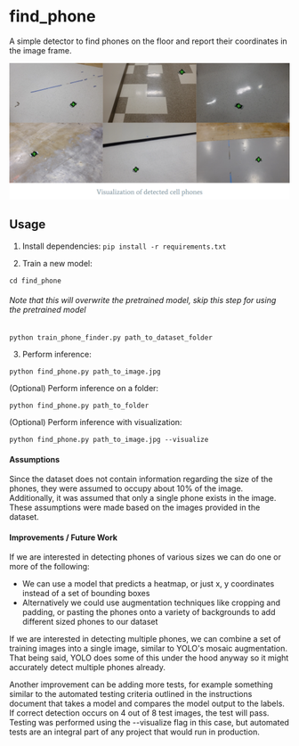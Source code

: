 # find_phone
A simple detector to find phones on the floor and report their coordinates in the image frame.

![Detection Visualization](docs/visualization.png)


## Usage
1. Install dependencies:
```pip install -r requirements.txt```

2. Train a new model:
```
cd find_phone
```
###### Note that this will overwrite the pretrained model, skip this step for using the pretrained model
```
python train_phone_finder.py path_to_dataset_folder
```

3. Perform inference:
```
python find_phone.py path_to_image.jpg
```

(Optional) Perform inference on a folder:
```
python find_phone.py path_to_folder
```

(Optional) Perform inference with visualization: 
```
python find_phone.py path_to_image.jpg --visualize
```


#### Assumptions
Since the dataset does not contain information regarding the size of the phones, they were assumed to occupy about 10% of the image.
Additionally, it was assumed that only a single phone exists in the image. These assumptions were made based on the images provided in the dataset.

#### Improvements / Future Work
If we are interested in detecting phones of various sizes we can do one or more of the following:
- We can use a model that predicts a heatmap, or just x, y coordinates instead of a set of bounding boxes
- Alternatively we could use augmentation techniques like cropping and padding, or pasting the phones onto a variety of backgrounds to add different sized phones to our dataset

If we are interested in detecting multiple phones, we can combine a set of training images into a single image, similar to YOLO's mosaic augmentation. 
That being said, YOLO does some of this under the hood anyway so it might accurately detect multiple phones already.

Another improvement can be adding more tests, for example something similar to the automated testing criteria outlined in the instructions document
that takes a model and compares the model output to the labels. If correct detection occurs on 4 out of 8 test images, the test will pass.
Testing was performed using the --visualize flag in this case, but automated tests are an integral part of any project that would run in production.  
